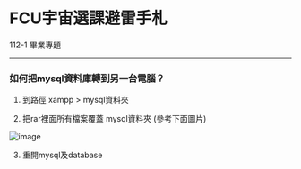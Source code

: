 # FCU宇宙選課避雷手札
112-1 畢業專題 

---

### 如何把mysql資料庫轉到另一台電腦？

1. 到路徑 xampp > mysql資料夾

2. 把rar裡面所有檔案覆蓋 mysql資料夾 (參考下面圖片)

![image](https://github.com/MargotCheung/FYP112-1/assets/61350380/62e4de32-377b-4dfd-b7dd-fd3803aebd37)

3. 重開mysql及database

